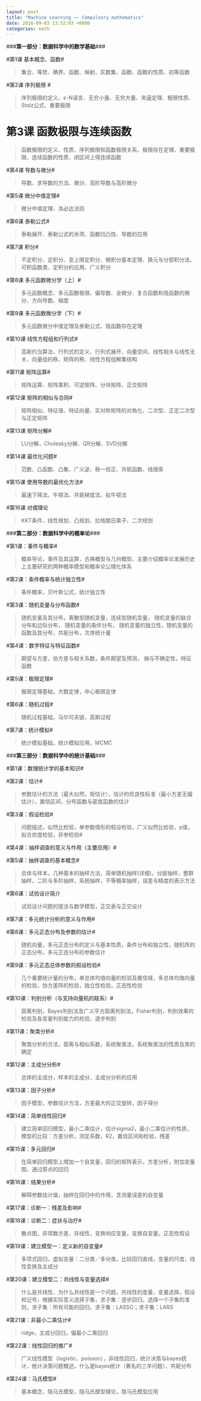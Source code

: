 ```yaml
---
layout: post
title: "Machine Learning —— Compulsory mathematics"
date: 2016-09-03 13:52:03 +0800
categories: math
---
```


###**第一部分：数据科学中的数学基础**###

#第1课 基本概念、函数#
>集合、等势、确界、函数、映射、实数集、函数、函数的性质、初等函数

#第2课 序列极限 #
> 序列极限的定义、ε-N语言、无穷小量、无穷大量、夹逼定理、极限性质、Stolz公式、重要极限

# 第3课 函数极限与连续函数 #
>函数极限的定义、性质、序列极限和函数极限关系、极限存在定理、重要极限、连续函数的性质、闭区间上得连续函数

#第4课 导数与微分#
>导数、求导数的方法、微分、高阶导数与高阶微分

#第5课 微分中值定理#
>微分中值定理、洛必达法则

#第6课 泰勒公式#
>泰勒展开、泰勒公式的余项、函数凹凸性、导数的应用

#第7课 积分#
>不定积分、定积分、变上限定积分、微积分基本定理、换元与分部积分法、可积函数类、定积分的应用、广义积分

#第8课 多元函数微分学（上）#
>多元函数概念、多元函数极限、偏导数、全微分、复合函数和隐函数的微分、方向导数、梯度

#第9课 多元函数微分学（下）#
>多元函数微分中值定理及泰勒公式、隐函数存在定理

#第10课 线性方程组和行列式#
>高斯约当算法、行列式的定义、行列式展开、向量空间、线性相关与线性无关、向量组的秩、矩阵的秩、线性方程组解集结构

#第11课 矩阵运算#
>矩阵运算、矩阵乘积、可逆矩阵、分块矩阵、正交矩阵

#第12课 矩阵的相似与合同#
>矩阵相似、特征值、特征向量、实对称矩阵的对角化、二次型、正定二次型与正定矩阵

#第13课 矩阵分解#
>LU分解，Cholesky分解、QR分解、SVD分解

#第14课 最优化问题#
>范数、凸函数、凸集、广义逆、秩一校正、共轭函数、线搜索

#第15课 使用导数的最优化方法#
>最速下降法、牛顿法、共轭梯度法、拟牛顿法

#第16课 对偶理论
>KKT条件、线性规划、凸规划、拉格朗日乘子、二次规划


###**第二部分：数据科学中的概率论**###

#第1课：事件与概率#
>概率导论，事件及其运算，古典概型与几何概型，主要介绍概率论发展历史上主要研究的两种概率模型和概率论公理化体系

#第2课：条件概率与统计独立性#
>条件概率，贝叶斯公式，统计独立性

#第3课：随机变量与分布函数#
>随机变量及其分布，离散型随机变量，连续型随机变量， 随机变量的联合分布和边际分布， 随机变量的条件分布， 随机变量的独立性，随机变量的函数及其分布，共轭分布，次序统计量

#第4课：数字特征与特征函数#
>期望与方差，协方差与相关系数，条件期望及预测， 熵与不确定性，特征函数

#第5课：极限定理#
>极限定理基础，大数定律，中心极限定律

#第6课：随机过程#
>随机过程基础，马尔可夫链，高斯过程

#第7课：统计模拟#
>统计模拟基础，统计模拟应用，MCMC

###**第三部分：数据科学中的统计基础**###

#第1课：数理统计学的基本知识#

#第2课：估计#
>参数估计的方法（最大似然，矩估计），估计的优良性标准（最小方差无偏估计），置信区间，分布函数与密度函数的估计

#第3课：假设检验#
>问题描述，似然比检验，单参数情形的假设检验，广义似然比检验，p值，拟合优度检验，非参检验#

#第4课：抽样调查的意义与作用（主要应用）#

#第5课：抽样调查的基本概念#
>总体与样本，几种基本的抽样方法，简单随机抽样(详细)，分层抽样，整群抽样，二阶与多阶抽样，系统抽样，不等概率抽样，误差与精度的表示方法

#第6课：试验设计简介
>试验设计问题的提法与数学模型，正交表与正交设计

#第7课：多元统计分析的意义与作用#

#第8课：多元正态分布及参数的估计#
>随机向量，多元正态分布的定义与基本性质，条件分布和独立性，随机阵的正态分布，多元正态分布的参数估计

#第9课：多元正态总体参数的假设检验#
>几个重要统计量的分布，单总体均值向量的检验及置信域，多总体均值向量的检验，协方差阵的检验，独立性检验，正态性检验

#第10课：判别分析（与支持向量机的联系）#
>距离判别，Bayes判别法及广义平方距离判别法，Fisher判别，判别效果的检验及各变量判别能力的检验，逐步判别

#第11课：聚类分析#
>聚类分析的方法，距离与相似系数，系统聚类法，系统聚类法的性质及类的确定

#第12课：主成分分析#
>总体的主成分，样本的主成分，主成分分析的应用

#第13课：因子分析#
>因子模型，参数估计方法，方差最大的正交旋转，因子得分

#第14课：简单线性回归#
>建立简单回归模型，最小二乘估计，估计sigma2，最小二乘估计的性质，模型的比较：方差分析，测定系数，R2，置信区间和检验，残差

#第15课：多元回归#
>在简单回归模型上增加一个自变量，回归的矩阵表示，方差分析，附加变量图，通过原点的回归

#第16课：结果分析#
>解释参数估计值，抽样在回归中的作用，含测量误差的自变量

#第17课：诊断一：残差及影响#

#第18课：诊断二：症状与治疗#
>散点图，非常数方差，非线性，变换响应变量，变换自变量，正态性假设

#第19课：建立模型一：定义新的自变量#
>多项式回归，虚拟变量：二分类／多分类，比较回归直线，变量的尺度，线性变换及主成分

#第20课：建立模型二：共线性与变量选择#
>什么是共线性，为什么共线性是一个问题，共线性的度量，变量选择，假设和记号，根据实际意义选择子集，求子集：逐步回归，选择一个子集的准则，求子集：所有可能的回归，求子集：LASSO；求子集：LARS

#第21课：非最小二乘估计#
>ridge，主成分回归，偏最小二乘回归

#第22课：线性回归的推广#
>广义线性模型（logistic、poisson），非线性回归，统计决策与bayes统计，统计决策问题概述，什么是bayes统计（著名的三羊问题），共轭分布

#第24课：马氏模型#
>基本概念，隐马氏模型，隐马氏模型理论，隐马氏模型应用
